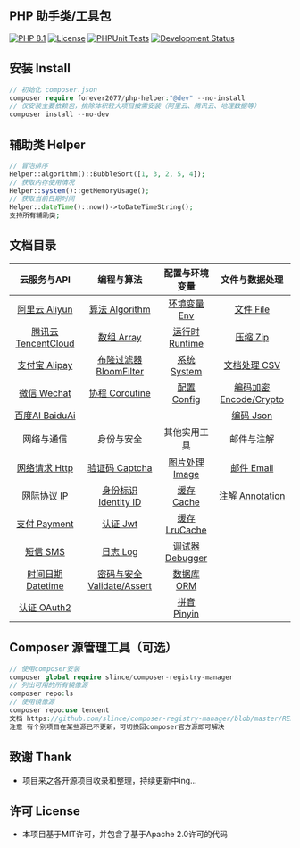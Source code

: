 ## PHP 助手类/工具包

[![PHP 8.1](https://img.shields.io/badge/PHP-8.1-8892BF.svg)](https://www.php.net/releases/8.1/en.php) [![License](https://img.shields.io/badge/License-MIT-green.svg)](https://opensource.org/licenses/MIT) [![PHPUnit Tests](https://img.shields.io/badge/PHPUnit-Passed-brightgreen.svg)](https://phpunit.de/) [![Development Status](https://img.shields.io/badge/Development-Active-brightgreen.svg)](https://your-project-repo-link)

## 安装 Install

```php
// 初始化 composer.json
composer require forever2077/php-helper:"@dev" --no-install
// 仅安装主要依赖包，排除体积较大项目按需安装（阿里云、腾讯云、地理数据等）
composer install --no-dev
```

## 辅助类 Helper

```php
// 冒泡排序
Helper::algorithm()::BubbleSort([1, 3, 2, 5, 4]);
// 获取内存使用情况
Helper::system()::getMemoryUsage();
// 获取当前日期时间
Helper::dateTime()::now()->toDateTimeString();
支持所有辅助类;
```

## 文档目录


|                云服务与API                |                     编程与算法                     |           配置与环境变量           |                文件与数据处理                |
| :----------------------------------------: | :-------------------------------------------------: | :--------------------------------: | :-------------------------------------------: |
|       [阿里云 Aliyun](doc/Aliyun.md)       |         [算法 Algorithm](doc/Algorithm.md)         |     [环境变量 Env](doc/Env.md)     |           [文件 File](doc/File.md)           |
| [腾讯云 TencentCloud](doc/TencentCloud.md) |             [数组 Array](doc/Array.md)             |  [运行时 Runtime](doc/Runtime.md)  |            [压缩 Zip](doc/Zip.md)            |
|       [支付宝 Alipay](doc/Alipay.md)       |    [布隆过滤器 BloomFilter](doc/BloomFilter.md)    |    [系统 System](doc/System.md)    |          [文档处理 CSV](doc/CSV.md)          |
|        [微信 Wechat](doc/Wechat.md)        |         [协程 Coroutine](doc/Coroutine.md)         |    [配置 Config](doc/Config.md)    | [编码加密 Encode/Crypto](doc/EncodeCrypto.md) |
|      [百度AI BaiduAi](doc/BaiduAi.md)      |                                                    |                                    |           [编码 Json](doc/Json.md)           |
|                 网络与通信                 |                     身份与安全                     |            其他实用工具            |                  邮件与注解                  |
|        [网络请求 Http](doc/Http.md)        |          [验证码 Captcha](doc/Captcha.md)          |   [图片处理 Image](doc/Image.md)   |          [邮件 Email](doc/Email.md)          |
|          [网际协议 IP](doc/IP.md)          |      [身份标识 Identity ID](doc/IdentityID.md)      |     [缓存 Cache](doc/Cache.md)     |     [注解 Annotation](doc/Annotation.md)     |
|       [支付 Payment](doc/Payment.md)       |               [认证 Jwt](doc/Jwt.md)               |  [缓存 LruCache](doc/LRUCache.md)  |                                              |
|           [短信 SMS](doc/SMS.md)           |               [日志 Log](doc/Log.md)               | [调试器 Debugger](doc/Debugger.md) |                                              |
|    [时间日期 Datetime](doc/Datetime.md)    | [密码与安全 Validate/Assert](doc/ValidateAssert.md) |      [数据库 ORM](doc/ORM.md)      |                                              |
|        [认证 OAuth2](doc/OAuth2.md)        |                                                    |    [拼音 Pinyin](doc/Pinyin.md)    |                                              |

## Composer 源管理工具（可选）

```php
// 使用composer安装
composer global require slince/composer-registry-manager
// 列出可用的所有镜像源
composer repo:ls
// 使用镜像源
composer repo:use tencent
文档 https://github.com/slince/composer-registry-manager/blob/master/README-zh_CN.md
注意 有个别项目在某些源已不更新，可切换回composer官方源即可解决
```

## 致谢 Thank

* 项目来之各开源项目收录和整理，持续更新中ing...

## 许可 License

* 本项目基于MIT许可，并包含了基于Apache 2.0许可的代码
